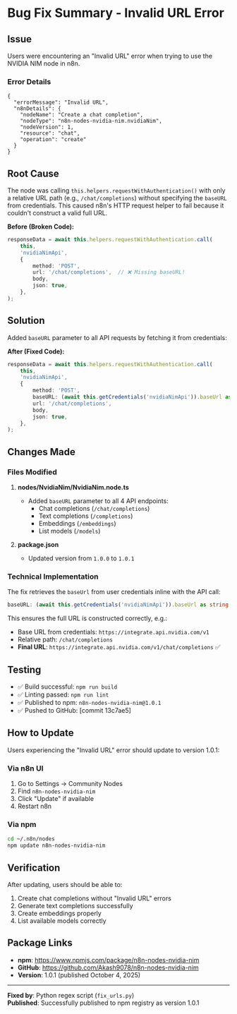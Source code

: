 # Bug Fix Summary - Invalid URL Error

## Issue
Users were encountering an "Invalid URL" error when trying to use the NVIDIA NIM node in n8n.

### Error Details
```
{
  "errorMessage": "Invalid URL",
  "n8nDetails": {
    "nodeName": "Create a chat completion",
    "nodeType": "n8n-nodes-nvidia-nim.nvidiaNim",
    "nodeVersion": 1,
    "resource": "chat",
    "operation": "create"
  }
}
```

## Root Cause
The node was calling `this.helpers.requestWithAuthentication()` with only a relative URL path (e.g., `/chat/completions`) without specifying the `baseURL` from credentials. This caused n8n's HTTP request helper to fail because it couldn't construct a valid full URL.

**Before (Broken Code):**
```typescript
responseData = await this.helpers.requestWithAuthentication.call(
    this,
    'nvidiaNimApi',
    {
        method: 'POST',
        url: '/chat/completions',  // ❌ Missing baseURL!
        body,
        json: true,
    },
);
```

## Solution
Added `baseURL` parameter to all API requests by fetching it from credentials:

**After (Fixed Code):**
```typescript
responseData = await this.helpers.requestWithAuthentication.call(
    this,
    'nvidiaNimApi',
    {
        method: 'POST',
        baseURL: (await this.getCredentials('nvidiaNimApi')).baseUrl as string,  // ✅ Now includes baseURL
        url: '/chat/completions',
        body,
        json: true,
    },
);
```

## Changes Made

### Files Modified
1. **nodes/NvidiaNim/NvidiaNim.node.ts**
   - Added `baseURL` parameter to all 4 API endpoints:
     - Chat completions (`/chat/completions`)
     - Text completions (`/completions`)
     - Embeddings (`/embeddings`)
     - List models (`/models`)

2. **package.json**
   - Updated version from `1.0.0` to `1.0.1`

### Technical Implementation
The fix retrieves the `baseUrl` from user credentials inline with the API call:
```typescript
baseURL: (await this.getCredentials('nvidiaNimApi')).baseUrl as string
```

This ensures the full URL is constructed correctly, e.g.:
- Base URL from credentials: `https://integrate.api.nvidia.com/v1`
- Relative path: `/chat/completions`
- **Final URL**: `https://integrate.api.nvidia.com/v1/chat/completions` ✅

## Testing
- ✅ Build successful: `npm run build`
- ✅ Linting passed: `npm run lint`
- ✅ Published to npm: `n8n-nodes-nvidia-nim@1.0.1`
- ✅ Pushed to GitHub: [commit 13c7ae5]

## How to Update
Users experiencing the "Invalid URL" error should update to version 1.0.1:

### Via n8n UI
1. Go to Settings → Community Nodes
2. Find `n8n-nodes-nvidia-nim`
3. Click "Update" if available
4. Restart n8n

### Via npm
```bash
cd ~/.n8n/nodes
npm update n8n-nodes-nvidia-nim
```

## Verification
After updating, users should be able to:
1. Create chat completions without "Invalid URL" errors
2. Generate text completions successfully
3. Create embeddings properly
4. List available models correctly

## Package Links
- **npm**: https://www.npmjs.com/package/n8n-nodes-nvidia-nim
- **GitHub**: https://github.com/Akash9078/n8n-nodes-nvidia-nim
- **Version**: 1.0.1 (published October 4, 2025)

---

**Fixed by**: Python regex script (`fix_urls.py`)  
**Published**: Successfully published to npm registry as version 1.0.1
